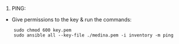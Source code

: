 1. PING:
- Give permissions to the key & run the commands:
```
    sudo chmod 600 key.pem
    sudo ansible all --key-file ./medina.pem -i inventory -m ping
```



